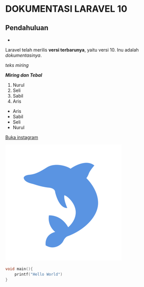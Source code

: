# DOKUMENTASI LARAVEL 10

## Pendahuluan
-
Laravel telah merilis **versi terbarunya**,
yaitu versi 10. Inu adalah *dokumentasinya*.

_teks miring_

***Miring dan Tebal***

1. Nurul
2. Seli
3. Sabil
4. Aris

- Aris
- Sabil
- Seli
- Nurul

[Buka instagram](instagram.com)

![Cara membuat repo](sqlyog.png)


~~~c
void main(){
    printf("Hello World")
}
~~~